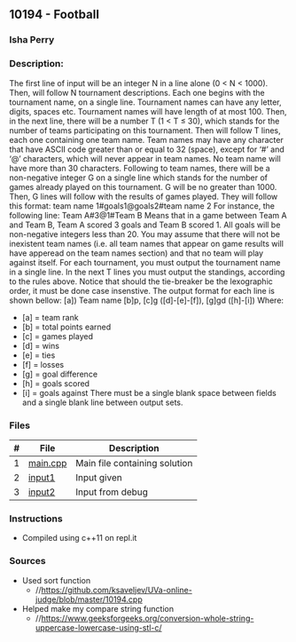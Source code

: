 ## 10194 - Football
### Isha Perry
### Description:

The first line of input will be an integer N in a line alone (0 < N < 1000). Then, will follow N
tournament descriptions. Each one begins with the tournament name, on a single line. Tournament
names can have any letter, digits, spaces etc. Tournament names will have length of at most 100.
Then, in the next line, there will be a number T (1 < T ≤ 30), which stands for the number of teams
participating on this tournament. Then will follow T lines, each one containing one team name. Team
names may have any character that have ASCII code greater than or equal to 32 (space), except for
‘#’ and ‘@’ characters, which will never appear in team names. No team name will have more than 30
characters.
Following to team names, there will be a non-negative integer G on a single line which stands for
the number of games already played on this tournament. G will be no greater than 1000. Then, G
lines will follow with the results of games played. They will follow this format:
team name 1#goals1@goals2#team name 2
For instance, the following line:
Team A#3@1#Team B
Means that in a game between Team A and Team B, Team A scored 3 goals and Team B scored 1.
All goals will be non-negative integers less than 20. You may assume that there will not be inexistent
team names (i.e. all team names that appear on game results will have apperead on the team names
section) and that no team will play against itself.
For each tournament, you must output the tournament name in a single line. In the next T lines you
must output the standings, according to the rules above. Notice that should the tie-breaker be the
lexographic order, it must be done case insenstive. The output format for each line is shown bellow:
[a]) Team name [b]p, [c]g ([d]-[e]-[f]), [g]gd ([h]-[i])
Where:
- [a] = team rank
- [b] = total points earned
- [c] = games played
- [d] = wins
- [e] = ties
- [f] = losses
- [g] = goal difference
- [h] = goals scored
- [i] = goals against
There must be a single blank space between fields and a single blank line between output sets. 

### Files

|   #   | File                       | Description                              |
| :---: | -------------------------- | ---------------------------------------- |
|   1   | [main.cpp](./main.cpp)     | Main file containing solution            |
|   2   | [input1](./input1)         | Input given                              |
|   3   | [input2](./input2)         | Input from debug                         |


### Instructions

- Compiled using c++11 on repl.it

### Sources
- Used sort function
  - //https://github.com/ksaveljev/UVa-online-judge/blob/master/10194.cpp
- Helped make my compare string function
  - //https://www.geeksforgeeks.org/conversion-whole-string-uppercase-lowercase-using-stl-c/
